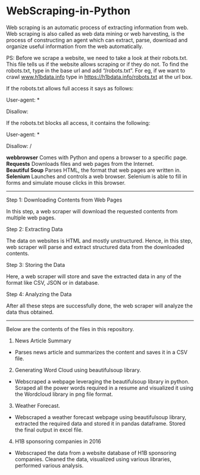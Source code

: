 # WebScraping-in-Python
Web scraping is an automatic process of extracting information from web. Web scraping is also called as web data mining or web harvesting, is the process of constructing an agent which can extract, parse, download and organize useful information from the web automatically. 

PS: Before we scrape a website, we need to take a look at their robots.txt. This file tells us if the website allows scraping or if they do not. To find the robots.txt, type in the base url and add “/robots.txt”. For eg, if we want to crawl www.h1bdata.info type in https://h1bdata.info/robots.txt at the url box.

If the robots.txt allows full access it says as follows:

User-agent: *

Disallow:

If the robots.txt blocks all access, it contains the following:

User-agent: *

Disallow: /

**webbrowser** Comes with Python and opens a browser to a specific page. <br>
**Requests** Downloads files and web pages from the Internet. <br>
**Beautiful Soup** Parses HTML, the format that web pages are written in.<br>
**Selenium** Launches and controls a web browser. Selenium is able to fill in forms and simulate mouse clicks in this browser.



********************************************************************************************************

Step 1: Downloading Contents from Web Pages 

In this step, a web scraper will download the requested contents from multiple web pages.

Step 2: Extracting Data

The data on websites is HTML and mostly unstructured. Hence, in this step, web scraper will parse and extract structured data from the downloaded contents.

Step 3: Storing the Data

Here, a web scraper will store and save the extracted data in any of the format like CSV, JSON or in database.

Step 4: Analyzing the Data

After all these steps are successfully done, the web scraper will analyze the data thus obtained.

********************************************************************************************************

 Below are the contents of the files in this repository.
1. News Article Summary
- Parses news article and summarizes the content and saves it in a CSV file.

2. Generating Word Cloud using beautifulsoup library.
- Webscraped a webpage leveraging the beautifulsoup library in python. Scraped all the power words required in a resume and visualized it using the Wordcloud library in png file format.

3. Weather Forecast.
- Webscraped a weather forecast webpage using beautifulsoup library, extracted the required data and stored it in pandas dataframe. Stored the final output in excel file.

4. H1B sponsoring companies in 2016
- Webscraped the data from a website database of H1B sponsoring companies. Cleaned the data, visualized using various libraries, performed various analysis.

